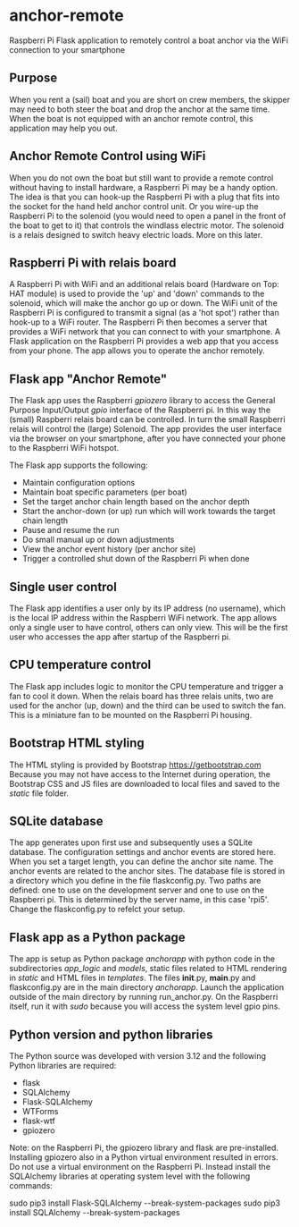 # anchor-remote
Raspberri Pi Flask application to remotely control a boat anchor via the WiFi connection to your smartphone

Purpose
-------
When you rent a (sail) boat and you are short on crew members, the skipper may need to both steer the boat and drop the anchor at the same time. When the boat is not equipped with an anchor remote control, this application may help you out. 

Anchor Remote Control using WiFi
--------------------------------
When you do not own the boat but still want to provide a remote control without having to install hardware, a Raspberri Pi may be a handy option. The idea is that you can hook-up the Raspberri Pi with a plug that fits into the socket for the hand held anchor control unit. Or you wire-up the Raspberri Pi to the solenoid (you would need to open a panel in the front of the boat to get to it) that controls the windlass electric motor. The solenoid is a relais designed to switch heavy electric loads. More on this later.

Raspberri Pi with relais board
------------------------------
A Raspberri Pi with WiFi and an additional relais board (Hardware on Top: HAT module) is used to provide the 'up' and 'down' commands to the solenoid, which will make the anchor go up or down. The WiFi unit of the Raspberri Pi is configured to transmit a signal (as a 'hot spot') rather than hook-up to a WiFi router. The Raspberri Pi then becomes a server that provides a WiFi network that you can connect to with your smartphone. A Flask application on the Raspberri Pi provides a web app that you access from your phone. The app allows you to operate the anchor remotely.

Flask app "Anchor Remote"
-------------------------
The Flask app uses the Raspberri *gpiozero* library to access the General Purpose Input/Output *gpio* interface of the Raspberri pi. In this way the (small) Raspberri relais board can be controlled. In turn the small Raspberri relais will control the (large) Solenoid. The app provides the user interface via the browser on your smartphone, after you have connected your phone to the Raspberri WiFi hotspot.

The Flask app supports the following:

* Maintain configuration options
* Maintain boat specific parameters (per boat)
* Set the target anchor chain length based on the anchor depth
* Start the anchor-down (or up) run which will work towards the target chain length
* Pause and resume the run
* Do small manual up or down adjustments
* View the anchor event history (per anchor site)
* Trigger a controlled shut down of the Raspberri Pi when done

Single user control
-------------------
The Flask app identifies a user only by its IP address (no username), which is the local IP address within the Raspberri WiFi network. The app allows only a single user to have control, others can only view. This will be the first user who accesses the app after startup of the Raspberri pi.

CPU temperature control
-----------------------
The Flask app includes logic to monitor the CPU temperature and trigger a fan to cool it down. When the relais board has three relais units, two are used for the anchor (up, down) and the third can be used to switch the fan. This is a miniature fan to be mounted on the Raspberri Pi housing.

Bootstrap HTML styling
----------------------
The HTML styling is provided by Bootstrap https://getbootstrap.com Because you may not have access to the Internet during operation, the Bootstrap CSS and JS files are downloaded to local files and saved to the *static* file folder. 

SQLite database
---------------
The app generates upon first use and subsequently uses a SQLite database. The configuration settings and anchor events are stored here. When you set a target length, you can define the anchor site name. The anchor events are related to the anchor sites. The database file is stored in a directory which you define in the file flaskconfig.py. Two paths are defined: one to use on the development server and one to use on the Raspberri pi. This is determined by the server name, in this case 'rpi5'. Change the flaskconfig.py to refelct your setup.

Flask app as a Python package
-----------------------------
The app is setup as Python package *anchorapp* with python code in the subdirectories *app_logic* and *models*, static files related to HTML rendering in *static* and HTML files in *templates*. The files __init__.py, __main__.py and flaskconfig.py are in the main directory *anchorapp*. Launch the application outside of the main directory by running run_anchor.py. On the Raspberri itself, run it with *sudo* because you will access the system level gpio pins.

Python version and python libraries
-----------------------------------
The Python source was developed with version 3.12 and the following Python libraries are required:

* flask
* SQLAlchemy
* Flask-SQLAlchemy
* WTForms
* flask-wtf
* gpiozero

Note: on the Raspberri Pi, the gpiozero library and flask are pre-installed. Installing gpiozero also in a Python virtual environment resulted in errors. Do not use a virtual environment on the Raspberri Pi. Instead install the SQLAlchemy libraries at operating system level with the following commands:

sudo pip3 install Flask-SQLAlchemy --break-system-packages
sudo pip3 install SQLAlchemy --break-system-packages
